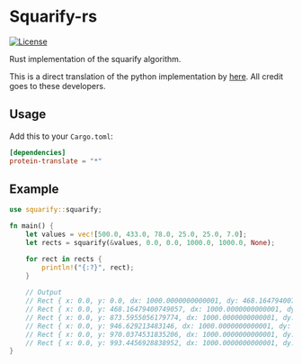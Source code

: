 # Squarify-rs

[![License](https://img.shields.io/badge/License-MIT/Apache--2.0-blue.svg?style=flat-square)](https://github.com/dweb0/squarify-rs/blob/master/LICENSE-APACHE)

Rust implementation of the squarify algorithm.

This is a direct translation of the python implementation by [here](https://github.com/laserson/squarify). All credit goes to these developers.

## Usage

Add this to your `Cargo.toml`:

```toml
[dependencies]
protein-translate = "*"
```

## Example

```rust
use squarify::squarify;

fn main() {
    let values = vec![500.0, 433.0, 78.0, 25.0, 25.0, 7.0];
    let rects = squarify(&values, 0.0, 0.0, 1000.0, 1000.0, None);

    for rect in rects {
        println!("{:?}", rect);
    }
    
    // Output
    // Rect { x: 0.0, y: 0.0, dx: 1000.0000000000001, dy: 468.16479400749057 }
    // Rect { x: 0.0, y: 468.16479400749057, dx: 1000.0000000000001, dy: 405.43071161048687 }
    // Rect { x: 0.0, y: 873.5955056179774, dx: 1000.0000000000001, dy: 73.03370786516854 }
    // Rect { x: 0.0, y: 946.629213483146, dx: 1000.0000000000001, dy: 23.40823970037453 }
    // Rect { x: 0.0, y: 970.0374531835206, dx: 1000.0000000000001, dy: 23.40823970037453 }
    // Rect { x: 0.0, y: 993.4456928838952, dx: 1000.0000000000001, dy: 6.5543071161048685 }
}
```